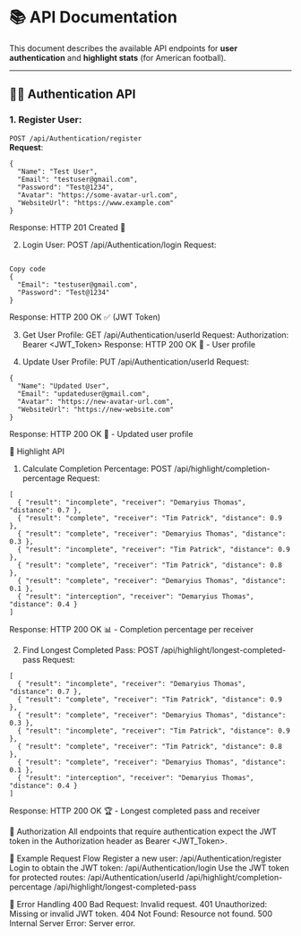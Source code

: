 # 📚 API Documentation

This document describes the available API endpoints for **user authentication** and **highlight stats** (for American football). 

---

## 🧑‍💻 Authentication API

### 1. **Register User**:  
`POST /api/Authentication/register`  
**Request**:  
```
{ 
  "Name": "Test User", 
  "Email": "testuser@gmail.com", 
  "Password": "Test@1234", 
  "Avatar": "https://some-avatar-url.com", 
  "WebsiteUrl": "https://www.example.com" 
}
```
Response: HTTP 201 Created 🎉

2. Login User:
POST /api/Authentication/login
Request:
```
 
Copy code
{ 
  "Email": "testuser@gmail.com", 
  "Password": "Test@1234" 
}
```
Response: HTTP 200 OK ✅ (JWT Token)

3. Get User Profile:
GET /api/Authentication/userId
Request: Authorization: Bearer <JWT_Token>
Response: HTTP 200 OK 📄 - User profile

4. Update User Profile:
PUT /api/Authentication/userId
Request:


```
{ 
  "Name": "Updated User", 
  "Email": "updateduser@gmail.com", 
  "Avatar": "https://new-avatar-url.com", 
  "WebsiteUrl": "https://new-website.com" 
}
```
Response: HTTP 200 OK 🔄 - Updated user profile

🏈 Highlight API
1. Calculate Completion Percentage:
POST /api/highlight/completion-percentage
Request:


```
[
  { "result": "incomplete", "receiver": "Demaryius Thomas", "distance": 0.7 },
  { "result": "complete", "receiver": "Tim Patrick", "distance": 0.9 },
  { "result": "complete", "receiver": "Demaryius Thomas", "distance": 0.3 },
  { "result": "incomplete", "receiver": "Tim Patrick", "distance": 0.9 },
  { "result": "complete", "receiver": "Tim Patrick", "distance": 0.8 },
  { "result": "complete", "receiver": "Demaryius Thomas", "distance": 0.1 },
  { "result": "interception", "receiver": "Demaryius Thomas", "distance": 0.4 }
]
```
Response: HTTP 200 OK 📊 - Completion percentage per receiver

2. Find Longest Completed Pass:
POST /api/highlight/longest-completed-pass
Request:


```
[
  { "result": "incomplete", "receiver": "Demaryius Thomas", "distance": 0.7 },
  { "result": "complete", "receiver": "Tim Patrick", "distance": 0.9 },
  { "result": "complete", "receiver": "Demaryius Thomas", "distance": 0.3 },
  { "result": "incomplete", "receiver": "Tim Patrick", "distance": 0.9 },
  { "result": "complete", "receiver": "Tim Patrick", "distance": 0.8 },
  { "result": "complete", "receiver": "Demaryius Thomas", "distance": 0.1 },
  { "result": "interception", "receiver": "Demaryius Thomas", "distance": 0.4 }
]
```
Response: HTTP 200 OK 🏆 - Longest completed pass and receiver

🔐 Authorization
All endpoints that require authentication expect the JWT token in the Authorization header as Bearer <JWT_Token>.

📝 Example Request Flow
Register a new user: /api/Authentication/register
Login to obtain the JWT token: /api/Authentication/login
Use the JWT token for protected routes:
/api/Authentication/userId
/api/highlight/completion-percentage
/api/highlight/longest-completed-pass

🚫 Error Handling
400 Bad Request: Invalid request.
401 Unauthorized: Missing or invalid JWT token.
404 Not Found: Resource not found.
500 Internal Server Error: Server error.
